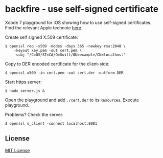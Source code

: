 # backfire - use self-signed certificate

Xcode 7 playground for iOS showing how to use self-signed certificates. Find the relevant Apple technote [here](https://developer.apple.com/library/ios/technotes/tn2232/_index.html).

Create self signed X.509 certificate:
```
$ openssl req -x509 -nodes -days 365 -newkey rsa:2048 \
    -keyout key.pem -out cert.pem \
    -subj "/C=US/ST=CA/O=Swift/OU=example/CN=localhost"
```

Copy to DER encoded certificate for the client-side:
```
$ openssl x509 -in cert.pem -out cert.der -outform DER
```

Start https server:
```
$ node server.js &
```

Open the playground and add `./cert.der` to its `Resources`.
Execute playground.

Problems? Check the server:
```
$ openssl s_client -connect localhost:8081
```

## License

[MIT License](https://raw.github.com/michaelnisi/backfire/master/LICENSE)

